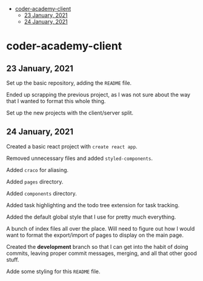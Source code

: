- [coder-academy-client](#coder-academy-client)
  - [23 January, 2021](#23-january-2021)
  - [24 January, 2021](#24-january-2021)

# coder-academy-client

## 23 January, 2021

Set up the basic repository, adding the `README` file.

Ended up scrapping the previous project, as I was not sure about the way that I wanted to format this whole thing.

Set up the new projects with the client/server split.

## 24 January, 2021

Created a basic react project with `create react app`.

Removed unnecessary files and added `styled-components`.

Added `craco` for aliasing.

Added `pages` directory.

Added `components` directory.

Added task highlighting and the todo tree extension for task tracking.

Added the default global style that I use for pretty much everything.

A bunch of index files all over the place. Will need to figure out how I would want to format the export/import of pages to display on the main page.

Created the **development** branch so that I can get into the habit of doing commits, leaving proper commit messages, merging, and all that other good stuff.

Adde some styling for this `README` file.
